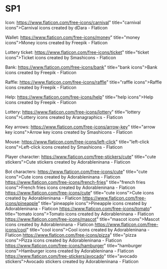 # SP1

Icon:
https://www.flaticon.com/free-icons/carnival" title="carnival icons">Carnival icons created by dDara - Flaticon

Wallet:
https://www.flaticon.com/free-icons/money" title="money icons">Money icons created by Freepik - Flaticon

Lottery ticket:
https://www.flaticon.com/free-icons/ticket" title="ticket icons">Ticket icons created by Smashicons - Flaticon

Bank:
https://www.flaticon.com/free-icons/bank" title="bank icons">Bank icons created by Freepik - Flaticon

Raffle:
https://www.flaticon.com/free-icons/raffle" title="raffle icons">Raffle icons created by Freepik - Flaticon

Help:
https://www.flaticon.com/free-icons/help" title="help icons">Help icons created by Freepik - Flaticon

Lottery:
https://www.flaticon.com/free-icons/lottery" title="lottery icons">Lottery icons created by Aranagraphics - Flaticon

Key arrows:
https://www.flaticon.com/free-icons/arrow-key" title="arrow key icons">Arrow key icons created by Smashicons - Flaticon

Mouse:
https://www.flaticon.com/free-icons/left-click" title="left-click icons">Left-click icons created by Smashicons - Flaticon

Player character:
https://www.flaticon.com/free-stickers/cute" title="cute stickers">Cute stickers created by Adorableninana - Flaticon

Bot characters:
https://www.flaticon.com/free-icons/cute" title="cute icons">Cute icons created by Adorableninana - Flaticon
https://www.flaticon.com/free-icons/french-fries" title="french fries icons">French fries icons created by Adorableninana - Flaticon
https://www.flaticon.com/free-icons/cute" title="cute icons">Cute icons created by Adorableninana - Flaticon
https://www.flaticon.com/free-icons/pineapple" title="pineapple icons">Pineapple icons created by Adorableninana - Flaticon
https://www.flaticon.com/free-icons/tomato" title="tomato icons">Tomato icons created by Adorableninana - Flaticon
https://www.flaticon.com/free-icons/mascot" title="mascot icons">Mascot icons created by Adorableninana - Flaticon
https://www.flaticon.com/free-icons/cool" title="cool icons">Cool icons created by Adorableninana - Flaticon
https://www.flaticon.com/free-icons/pizza" title="pizza icons">Pizza icons created by Adorableninana - Flaticon
https://www.flaticon.com/free-icons/hamburger" title="hamburger icons">Hamburger icons created by Adorableninana - Flaticon
https://www.flaticon.com/free-stickers/avocado" title="avocado stickers">Avocado stickers created by Adorableninana - Flaticon



